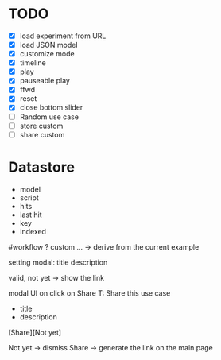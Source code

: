 # TODO

- [x] load experiment from URL
- [x] load JSON model
- [x] customize mode
- [x] timeline
- [x] play
- [x] pauseable play
- [x] ffwd
- [x] reset
- [x] close bottom slider
- [ ] Random use case
- [ ] store custom
- [ ] share custom

# Datastore

- model
- script
- hits
- last hit
- key
- indexed

#workflow ?
custom ... -> derive from the current example

setting modal:
  title
  description

  valid, not yet
  -> show the link 

modal UI on click on Share
T: Share this use case
+ title
+ description

[Share][Not yet]

Not yet -> dismiss
Share -> generate the link on the main page